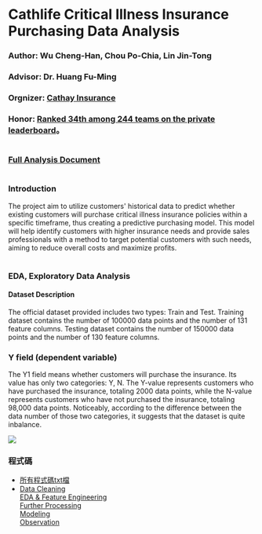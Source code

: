 # Cathlife Critical Illness Insurance Purchasing Data Analysis
### Author: Wu Cheng-Han, Chou Po-Chia, Lin Jin-Tong
### Advisor: Dr. Huang Fu-Ming
### Orgnizer: [Cathay Insurance](https://tbrain.trendmicro.com.tw/Competitions/Details/7)
### Honor: [Ranked 34th among 244 teams on the private leaderboard](https://tbrain.trendmicro.com.tw/Competitions/Details/7)。
#
### [Full Analysis Document](https://github.com/albert0796/MachineLearning/blob/master/Competition_Cathlife/report/Cathlife%20Critical%20Illness%20Insurance%20Purchasing%20Data%20Analysis.pdf)
#  
### Introduction  
The project aim to utilize customers' historical data to predict whether existing customers will purchase critical illness insurance policies within a specific timeframe, thus creating a predictive purchasing model. This model will help identify customers with higher insurance needs and provide sales professionals with a method to target potential customers with such needs, aiming to reduce overall costs and maximize profits.
#
### EDA, Exploratory Data Analysis
#### Dataset Description
The official dataset provided includes two types: Train and Test. Training dataset contains the number of 100000 data points and the number of 131 feature columns. Testing dataset contains the number of 150000 data points and the number of 130 feature columns.
### Y field (dependent variable)
The Y1 field means whether customers will purchase the insurance. Its value has only two categories: Y, N. The Y-value represents customers who have purchased the insurance, totaling 2000 data points, while the N-value represents customers who have not purchased the insurance, totaling 98,000 data points. Noticeably, according to the difference between the data number of those two categories, it suggests that the dataset is quite inbalance.

<p align="left">
  <img src="https://github.com/albert0796/MachineLearning/blob/master/Competition_Cathlife/image/Y%20field.png">
<p>


### 程式碼  
* [所有程式碼txt檔](https://github.com/albert0796/MachineLearning/blob/master/Competition_Cathlife/code/IF_%E7%A8%8B%E5%BC%8F%E7%A2%BC.txt)  
* [Data Cleaning](https://github.com/albert0796/MachineLearning/tree/master/Competition_Cathlife/code/Data%20Cleaning)  
[EDA & Feature Engineering](https://github.com/albert0796/MachineLearning/tree/master/Competition_Cathlife/code/EDA%20%26%20Feature%20Engineering)  
[Further Processing](https://github.com/albert0796/MachineLearning/tree/master/Competition_Cathlife/code/Further%20Processing)  
[Modeling](https://github.com/albert0796/MachineLearning/tree/master/Competition_Cathlife/code/Modeling)  
[Observation](https://github.com/albert0796/MachineLearning/tree/master/Competition_Cathlife/code/Observation)  

